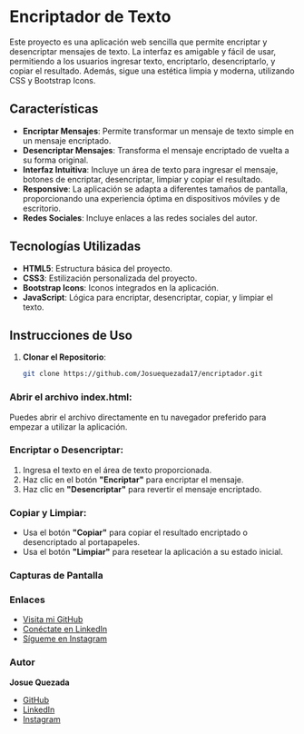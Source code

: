 # Encriptador de Texto

Este proyecto es una aplicación web sencilla que permite encriptar y desencriptar mensajes de texto. La interfaz es amigable y fácil de usar, permitiendo a los usuarios ingresar texto, encriptarlo, desencriptarlo, y copiar el resultado. Además, sigue una estética limpia y moderna, utilizando CSS y Bootstrap Icons.

## Características

- **Encriptar Mensajes**: Permite transformar un mensaje de texto simple en un mensaje encriptado.
- **Desencriptar Mensajes**: Transforma el mensaje encriptado de vuelta a su forma original.
- **Interfaz Intuitiva**: Incluye un área de texto para ingresar el mensaje, botones de encriptar, desencriptar, limpiar y copiar el resultado.
- **Responsive**: La aplicación se adapta a diferentes tamaños de pantalla, proporcionando una experiencia óptima en dispositivos móviles y de escritorio.
- **Redes Sociales**: Incluye enlaces a las redes sociales del autor.

## Tecnologías Utilizadas

- **HTML5**: Estructura básica del proyecto.
- **CSS3**: Estilización personalizada del proyecto.
- **Bootstrap Icons**: Iconos integrados en la aplicación.
- **JavaScript**: Lógica para encriptar, desencriptar, copiar, y limpiar el texto.

## Instrucciones de Uso

1. **Clonar el Repositorio**:

   ```bash
   git clone https://github.com/Josuequezada17/encriptador.git
   
    ```

### Abrir el archivo index.html:

Puedes abrir el archivo directamente en tu navegador preferido para empezar a utilizar la aplicación.

### Encriptar o Desencriptar:

1. Ingresa el texto en el área de texto proporcionada.
2. Haz clic en el botón **"Encriptar"** para encriptar el mensaje.
3. Haz clic en **"Desencriptar"** para revertir el mensaje encriptado.

### Copiar y Limpiar:

- Usa el botón **"Copiar"** para copiar el resultado encriptado o desencriptado al portapapeles.
- Usa el botón **"Limpiar"** para resetear la aplicación a su estado inicial.

### Capturas de Pantalla

### Enlaces

- [Visita mi GitHub](#)
- [Conéctate en LinkedIn](#)
- [Sígueme en Instagram](#)

### Autor

**Josue Quezada**

- [GitHub](https://github.com/Josuequezada17)
- [LinkedIn](https://www.linkedin.com/in/angel-josue-quezada-lujan/)
- [Instagram](https://www.instagram.com/josuequezadaljn/)
